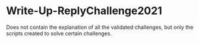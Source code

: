 # Write-Up-ReplyChallenge2021
Does not contain the explanation of all the validated challenges, but only the scripts created to solve certain challenges.
